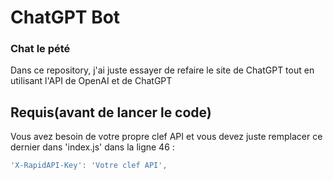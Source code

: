 # ChatGPT Bot 

### Chat le pété
Dans ce repository, j'ai juste essayer de refaire le site de ChatGPT tout en utilisant l'API de OpenAI et de ChatGPT

## Requis(avant de lancer le code)
Vous avez besoin de votre propre clef API et vous devez juste remplacer ce dernier dans 'index.js' dans la ligne 46 :

```javascript
'X-RapidAPI-Key': 'Votre clef API',
```

